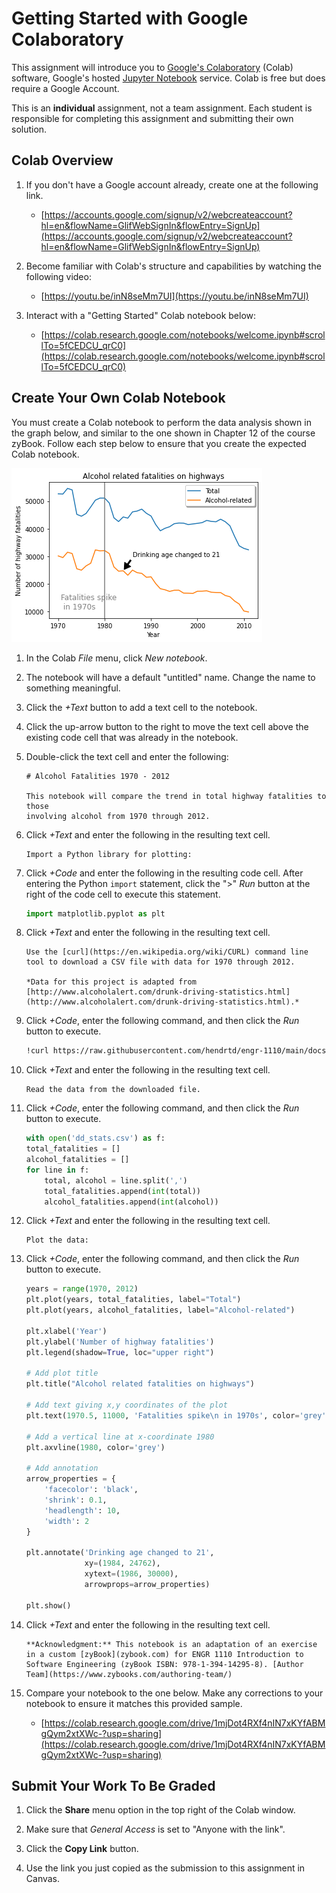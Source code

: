 # Getting Started with Google Colaboratory

This assignment will introduce you to [Google's
Colaboratory](https://colab.google/) (Colab) software, Google's hosted [Jupyter
Notebook](https://en.wikipedia.org/wiki/Project_Jupyter) service. Colab is free
but does require a Google Account.

This is an **individual** assignment, not a team assignment. Each student is
responsible for completing this assignment and submitting their own solution.

## Colab Overview

1. If you don't have a Google account already, create one at the following
   link.
   - [https://accounts.google.com/signup/v2/webcreateaccount?hl=en&flowName=GlifWebSignIn&flowEntry=SignUp](https://accounts.google.com/signup/v2/webcreateaccount?hl=en&flowName=GlifWebSignIn&flowEntry=SignUp)

1. Become familiar with Colab's structure and capabilities by watching the
   following video:
   - [https://youtu.be/inN8seMm7UI](https://youtu.be/inN8seMm7UI) 

1. Interact with a "Getting Started" Colab notebook below:
    - [https://colab.research.google.com/notebooks/welcome.ipynb#scrollTo=5fCEDCU_qrC0](https://colab.research.google.com/notebooks/welcome.ipynb#scrollTo=5fCEDCU_qrC0)

## Create Your Own Colab Notebook

You must create a Colab notebook to perform the data analysis shown in the
graph below, and similar to the one shown in Chapter 12 of the course zyBook.
Follow each step below to ensure that you create the expected Colab notebook.

![](img/plot.png)

1. In the Colab *File* menu, click *New notebook*.

1. The notebook will have a default "untitled" name. Change the name to
   something meaningful.

1. Click the *+Text* button to add a text cell to the notebook.

1. Click the up-arrow button to the right to move the text cell above the
   existing code cell that was already in the notebook.

1. Double-click the text cell and enter the following:
    ```
    # Alcohol Fatalities 1970 - 2012

    This notebook will compare the trend in total highway fatalities to those
    involving alcohol from 1970 through 2012.
    ```

1. Click *+Text* and enter the following in the resulting text cell.
    ```
    Import a Python library for plotting:
    ```

1. Click *+Code* and enter the following in the resulting code cell. After
   entering the Python `import` statement, click the ">" *Run* button at the
   right of the code cell to execute this statement.
    ```python
    import matplotlib.pyplot as plt
    ```

1. Click *+Text* and enter the following in the resulting text cell.
    ```
    Use the [curl](https://en.wikipedia.org/wiki/CURL) command line tool to download a CSV file with data for 1970 through 2012.
    
    *Data for this project is adapted from [http://www.alcoholalert.com/drunk-driving-statistics.html](http://www.alcoholalert.com/drunk-driving-statistics.html).* 
    ```

1. Click *+Code*, enter the following command, and then click the *Run* button
   to execute.
    ```bash
    !curl https://raw.githubusercontent.com/hendrtd/engr-1110/main/docs/data/dd_stats.csv --output dd_stats.csv
    ```

1. Click *+Text* and enter the following in the resulting text cell.
    ```
    Read the data from the downloaded file.
    ```

1. Click *+Code*, enter the following command, and then click the *Run* button
   to execute.
    ```python
    with open('dd_stats.csv') as f:
    total_fatalities = []
    alcohol_fatalities = []
    for line in f:
        total, alcohol = line.split(',')
        total_fatalities.append(int(total))
        alcohol_fatalities.append(int(alcohol))
    ```

1. Click *+Text* and enter the following in the resulting text cell.
    ```
    Plot the data:
    ```

1. Click *+Code*, enter the following command, and then click the *Run* button
   to execute.
    ```python
    years = range(1970, 2012)
    plt.plot(years, total_fatalities, label="Total")
    plt.plot(years, alcohol_fatalities, label="Alcohol-related")

    plt.xlabel('Year')
    plt.ylabel('Number of highway fatalities')
    plt.legend(shadow=True, loc="upper right")

    # Add plot title
    plt.title("Alcohol related fatalities on highways")

    # Add text giving x,y coordinates of the plot
    plt.text(1970.5, 11000, 'Fatalities spike\n in 1970s', color='grey', fontsize=12)

    # Add a vertical line at x-coordinate 1980
    plt.axvline(1980, color='grey')

    # Add annotation
    arrow_properties = {
        'facecolor': 'black',
        'shrink': 0.1,
        'headlength': 10,
        'width': 2
    }

    plt.annotate('Drinking age changed to 21',
                 xy=(1984, 24762),
                 xytext=(1986, 30000),
                 arrowprops=arrow_properties)

    plt.show()
    ```

1. Click *+Text* and enter the following in the resulting text cell.
    ```
    **Acknowledgment:** This notebook is an adaptation of an exercise in a custom [zyBook](zybook.com) for ENGR 1110 Introduction to Software Engineering (zyBook ISBN: 978-1-394-14295-8). [Author Team](https://www.zybooks.com/authoring-team/)
    ```

1. Compare your notebook to the one below. Make any corrections to your notebook to ensure it matches this provided sample.
    - [https://colab.research.google.com/drive/1mjDot4RXf4nIN7xKYfABMgQym2xtXWc-?usp=sharing](https://colab.research.google.com/drive/1mjDot4RXf4nIN7xKYfABMgQym2xtXWc-?usp=sharing)


## Submit Your Work To Be Graded

1. Click the **Share** menu option in the top right of the Colab window.

1. Make sure that *General Access* is set to "Anyone with the link".

1. Click the **Copy Link** button.

1. Use the link you just copied as the submission to this assignment in Canvas.


